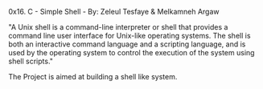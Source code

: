 0x16. C - Simple Shell - By: Zeleul Tesfaye & Melkamneh Argaw

"A Unix shell is a command-line interpreter or shell that provides a command line user interface for Unix-like operating systems. The shell is both an interactive command language and a scripting language, and is used by the operating system to control the execution of the system using shell scripts."

The Project is aimed at building a shell like system.
